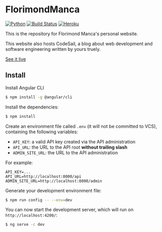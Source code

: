 # FlorimondManca

[![Python](https://img.shields.io/badge/angular-6-blue.svg)](https://angular.io)
[![Build Status](https://travis-ci.org/florimondmanca/personal.svg?branch=master)](https://travis-ci.org/florimondmanca/personal)
[![Heroku](http://heroku-badge.herokuapp.com/?app=florimondmanca-api&style=flat&svg=1)](https://florimondmanca.herokuapp.com)

This is the repository for Florimond Manca's personal website.

This website also hosts CodeSail, a blog about web development and software engineering written by yours truely.

[See it live](http://www.florimondmanca.com)

## Install

Install Angular CLI

```bash
$ npm install -g @angular/cli
```

Install the dependencies:

```bash
$ npm install
```

Create an environment file called `.env` (it will not be committed to VCS),
containing the following variables:

- `API_KEY`: a valid API key created via the API administration
- `API_URL`: the URL to the API root **without trailing slash**
- `ADMIN_SITE_URL`: the URL to the API administration

For example:

```
API_KEY=...
API_URL=http://localhost:8000/api
ADMIN_SITE_URL=http://localhost:8000/admin
```

Generate your development environment file:

```bash
$ npm run config -- --env=dev
```

You can now start the development server, which will run on `http://localhost:4200/`:

```bash
$ ng serve -c dev
```
